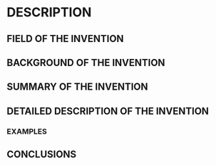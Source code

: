 # DESCRIPTION

## FIELD OF THE INVENTION

## BACKGROUND OF THE INVENTION

## SUMMARY OF THE INVENTION

## DETAILED DESCRIPTION OF THE INVENTION

### EXAMPLES

## CONCLUSIONS

